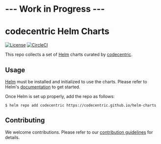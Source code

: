 # --- Work in Progress ---




# codecentric Helm Charts

[![License](https://img.shields.io/badge/License-Apache%202.0-blue.svg)](https://opensource.org/licenses/Apache-2.0)
[![CircleCI](https://circleci.com/gh/codecentric/helm-charts/tree/master.svg?style=svg)](https://circleci.com/gh/codecentric/helm-charts/tree/master)

This repo collects a set of [Helm](https://helm.sh) charts curated by [codecentric](https://www.codecentric.de).

## Usage

[Helm](https://helm.sh) must be installed and initialized to use the charts.
Please refer to Helm's [documentation](https://helm.sh/docs/) to get started.

Once Helm is set up properly, add the repo as follows:

```console
$ helm repo add codecentric https://codecentric.github.io/helm-charts
```

## Contributing

We welcome contributions.
Please refer to our [contribution guidelines](CONTRIBUTING.md) for details.
